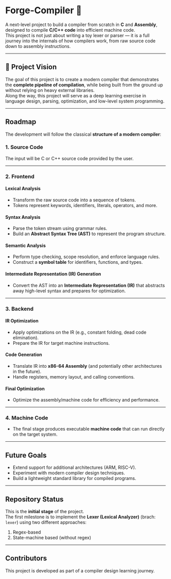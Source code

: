 # Forge-Compiler 🔨

A next-level project to build a compiler from scratch in **C** and **Assembly**, designed to compile **C/C++ code** into efficient machine code.  
This project is not just about writing a toy lexer or parser — it is a full journey into the internals of how compilers work, from raw source code down to assembly instructions.  

---

## 🌟 Project Vision
The goal of this project is to create a modern compiler that demonstrates the **complete pipeline of compilation**, while being built from the ground up without relying on heavy external libraries.  
Along the way, this project will serve as a deep learning exercise in language design, parsing, optimization, and low-level system programming.  

---

## Roadmap

The development will follow the classical **structure of a modern compiler**:

### 1. Source Code
The input will be C or C++ source code provided by the user.

---

### 2. Frontend

#### **Lexical Analysis**
- Transform the raw source code into a sequence of tokens.
- Tokens represent keywords, identifiers, literals, operators, and more.

#### **Syntax Analysis**
- Parse the token stream using grammar rules.
- Build an **Abstract Syntax Tree (AST)** to represent the program structure.

#### **Semantic Analysis**
- Perform type checking, scope resolution, and enforce language rules.
- Construct a **symbol table** for identifiers, functions, and types.

#### **Intermediate Representation (IR) Generation**
- Convert the AST into an **Intermediate Representation (IR)** that abstracts away high-level syntax and prepares for optimization.

---

### 3. Backend

#### **IR Optimization**
- Apply optimizations on the IR (e.g., constant folding, dead code elimination).
- Prepare the IR for target machine instructions.

#### **Code Generation**
- Translate IR into **x86-64 Assembly** (and potentially other architectures in the future).
- Handle registers, memory layout, and calling conventions.

#### **Final Optimization**
- Optimize the assembly/machine code for efficiency and performance.

---

### 4. Machine Code
- The final stage produces executable **machine code** that can run directly on the target system.

---

## Future Goals
- Extend support for additional architectures (ARM, RISC-V).
- Experiment with modern compiler design techniques.
- Build a lightweight standard library for compiled programs.

---

## Repository Status
This is the **initial stage** of the project.  
The first milestone is to implement the **Lexer (Lexical Analyzer)** (brach: `lexer`) using two different approaches:  
1. Regex-based  
2. State-machine based (without regex)  

---

## Contributors
This project is developed as part of a compiler design learning journey.  

